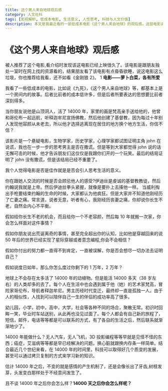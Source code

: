 ```yaml
---
title: 这个男人来自地球观后感
category: 人文社科
tags: [影视解析, 低成本电影, 生活意义, 人性思考, 科技与人文价值]
description: 本文是我最近看的一部低成本电影《这个男人来自地球》的观后感。这部电影讲述了一个来自地球的男人，他的故事充满了人性思考，也让我对科技发展的未来充满了期待。
---
```

# 《这个男人来自地球》观后感

被人推荐了这个电影,看介绍时发现该这电影已经上映很久了。该电影是跟朋友独处一室时在网上找的资源看的，结果朋友看了该电影有点昏昏欲睡，说这电影这么垃圾，你也推荐给我看，还不如看《金刚狼 2》。
1
**电影——萝卜白菜，各有所爱**

我看了一些低成本的电影，比如说《九死》，《这个男人来自地球》等，都基本上是一个房间内的故事。后者比前者的成本低许多，但是后者所要表达的思想要比前者深刻得多。

当你朋友说他是山顶洞人，活了 14000 年，家里的画是梵高亲手送给他的，他曾和哥伦布一起远航，听释迦牟尼宣扬佛教，然后他创建了基督教，因为每过十年别人发现他容颜从未老去，所以他才选择逃离现在居住的地方换个地方生活，你信不信？

该影片是一个悬疑电影，生物学家，历史学家，心理学家都试图证明主角 john 在说谎，我也在一步一步的思考男主是否在撒谎。但是等到大家都觉得 john 说的话无懈可击的时候，他才告诉朋友们这仅仅是我跟你们开的一个玩笑。最后的结局证明了 john 没有撒谎，但是该结局已经不重要了。

我个人觉得电影是否是佳作就是是否会引人思考生活的意义。

你在跟她人交流的时候是否会顾忌他人的感受?伊迪丝是虔诚的基督教教徒，然后约翰说我就是上帝。然后伊迪丝拳头紧握，就像是要扑上去揍他一样。
当威利掏出手枪要结束约翰的生命的时候，大家都认为他疯狂。但是大家并不知道他刚经历了亡妻之痛。常言道，说者无意，听者有心，我刚经历丧妻之痛，你却说你长生不老，自然会内心不平衡。

假如给你长生不老的机会，而且给你一个不老容颜，然后每 10 年就搬一次家，你会怎么样面对这件事情？

假如你朋友说出荒诞离奇的事情，甚至完全超出你的认知，比如他是穿越回来的说 50 年后的世界已经实现了星际穿越或者意念编程,你会不会相信？

假如你付出的努力都一直得不到肯定，一直被误解，你是否会想尽一切办法去证明自己？

假如说度日如年，那么你怎么度过你剩下的 1 万年，2 万年？

地球上不会存在太多活了 14000 年的动植物。但是能活 14000 多天（38 岁左右）的人类却多的去了。每个人在生活中也会遇到属于他（她）的艺术家梵高，冒险家哥伦布，导航者释迦牟尼。男主历经时代变迁，最终却一直是孤独一人。由于人的相似性，人找到可以陪伴自己一生的伴侣的成功率高了很多。

幼儿园，小学，初中，高中，大学，社会等各种不同的场合，聚散无常。初识时回眸一笑，毕业时车站送别，从此再也没见过面了。每个人都会有自己新的旅程了，短信，邮件，电话等等都是可以联系的方式，有了各自的生活之后，然后联系就渐渐地少了。

14000 年能做什么？无人汽车，无人飞机，3D 投影编程等等早就是见怪不怪的东西；癌症，艾滋病等等都是早已经解决的问题。换心脏就跟换内存条一样简单。结合最近几个世纪来看，在 14000 年的时间里，科技可以取得好几个质变的发展，甚至可以通过拷贝复制的方式来学习新的知识。

估计 14000 年之后，不变的就是感情的产生机制了，还是会像长出了牙齿,树枝发芽，头发变白那样处于不经意间发生了。

且不谈 14000 年之后你会怎么样？**14000 天之后你会怎么样呢？**
